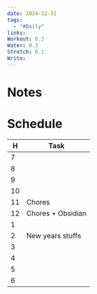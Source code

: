 ```yaml
---
date: 2024-12-31
tags:
  - "#Daily"
links: 
Workout: 0.2
Water: 0.3
Stretch: 0.1
Write:
---
```

# Notes

# Schedule

| H   | Task              |
| --- | ----------------- |
| 7   |                   |
| 8   |                   |
| 9   |                   |
| 10  |                   |
| 11  | Chores            |
| 12  | Chores + Obsidian |
| 1   |                   |
| 2   | New years stuffs  |
| 3   |                   |
| 4   |                   |
| 5   |                   |
| 6   |                   |
